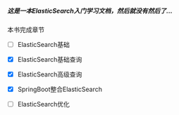 ##### 这是一本ElasticSearch入门学习文档，然后就没有然后了...

本书完成章节

* [ ] ElasticSearch基础
* [x] ElasticSearch基础查询
* [x] ElasticSearch高级查询
* [x] SpringBoot整合ElasticSearch
* [ ] ElasticSearch优化



